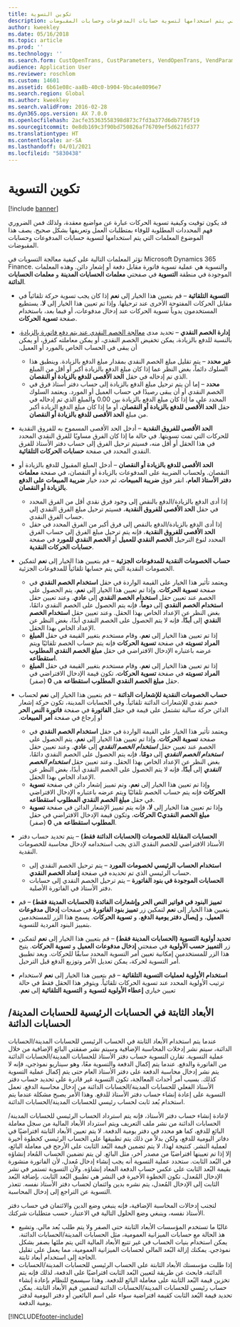 ```yaml
---
title: تكوين التسوية
description: قد يكون توقيت وكيفية تسوية الحركات عبارة عن مواضيع معقدة، ولذلك فمن الضروري فهم المحددات المطلوبة للوفاء بمتطلبات العمل وتعريفها بشكل صحيح. يصف هذا الموضوع المعلمات التي يتم استخدامها لتسوية حسابات المدفوعات وحسابات المقبوضات.
author: kweekley
ms.date: 05/16/2018
ms.topic: article
ms.prod: ''
ms.technology: ''
ms.search.form: CustOpenTrans, CustParameters, VendOpenTrans, VendParameters
audience: Application User
ms.reviewer: roschlom
ms.custom: 14601
ms.assetid: 6b61e08c-aa8b-40c0-b904-9bca4e8096e7
ms.search.region: Global
ms.author: kweekley
ms.search.validFrom: 2016-02-28
ms.dyn365.ops.version: AX 7.0.0
ms.openlocfilehash: 2acfe35363558398d873c7fd3a377d6db7785f19
ms.sourcegitcommit: 0e8db169c3f90bd750826af76709ef5d621fd377
ms.translationtype: HT
ms.contentlocale: ar-SA
ms.lasthandoff: 04/01/2021
ms.locfileid: "5830438"
---
```

# <a name="configure-settlement"></a>تكوين التسوية

[!include [banner](../includes/banner.md)]

قد يكون توقيت وكيفية تسوية الحركات عبارة عن مواضيع معقدة، ولذلك فمن الضروري فهم المحددات المطلوبة للوفاء بمتطلبات العمل وتعريفها بشكل صحيح. يصف هذا الموضوع المعلمات التي يتم استخدامها لتسوية حسابات المدفوعات وحسابات المقبوضات. 

تؤثر المعلمات التالية على كيفية معالجة التسويات في Microsoft Dynamics 365 Finance. والتسوية هي عملية تسوية فاتورة مقابل دفعة أو إشعار دائن. وهذه المعلمات الموجودة في منطقة **التسوية** في صفحتي **معلمات الحسابات المدينة** و **معلمات الحسابات الدائنة**.

- **التسوية التلقائية** – قم بتعيين هذا الخيار إلى **نعم** إذا كان يجب تسوية حركة تلقائياً في مقابل الحركات المفتوحة الأخرى عند ترحيلها. وإذا تم تعيين هذا الخيار إلى **لا**، يستطيع المستخدمون يدوياً تسوية الحركات عند إدخال مدفوعات، أو فيما بعد، باستخدام صفحة **تسوية الحركات**.
- **‏‫إدارة الخصم النقدي** – تحديد مدى [معالجة الخصم النقدي عند يتم دفع فاتورة بالزيادة](cash-discount-handling-overpayments.md). بالنسبة للدفع بالزيادة، يمكن تخفيض الخصم النقدي، أو يمكن معاملته كفرق، أو يمكن أن يبقى في الحساب الخاص بالمورد أو العميل.‬
  -   **غير محدد** – يتم تقليل مبلغ الخصم النقدي بمقدار مبلغ الدفع بالزيادة. وينطبق هذا السلوك دائماً، بغض النظر عما إذا كان مبلغ الدفع بالزيادة أكبر أو أقل من المبلغ الذي تم إدخاله في حقل **الحد الأقصى للدفع بالزيادة أو النقصان**.
  -   **محدد** – إما أن يتم ترحيل مبلغ الدفع بالزيادة إلى حساب دفتر أستاذ فرق في الخصم النقدي أو أن يبقى رصيدًا في حساب العميل أو المورد. ويعتمد السلوك المحدد على ما إذا كان مبلغ الدفع بالزيادة بين 0.00 والمبلغ الذي تم إدخاله في حقل **الحد الأقصى للدفع بالزيادة أو النقصان**، أو ما إذا كان مبلغ الدفع الزيادة أكبر من مبلغ **الحد الأقصى للدفع بالزيادة أو النقصان**.
- **الحد الأقصى للفروق النقدية‬** – أدخل الحد الأقصى المسموح به للفروق النقدية للحركات التي تمت تسويتها. في حالة ما إذا كان الفرق مساويًا للفرق النقدي المحدد في هذا الحقل أو أقل منه، فسيتم ترحيل الفرق إلى حساب دفتر الأستاذ للفرق النقدي المحدد في ‏صفحة **‫حسابات الحركات التلقائية‬**.
- **الحد الأقصى للدفع بالزيادة أو النقصان** – أدخل المبلغ المقبول للدفع بالزيادة أو النقصان. ولحساب الضريبة على المدفوعات بالزيادة أو النقصان، في صفحة **معلمات دفتر الأستاذ العام**، انقر فوق **ضريبة المبيعات**، ثم حدد خيار **ضريبة المبيعات على الدفع بالزيادة أو النقصان**.
  -   إذا أدى الدفع بالزيادة/الدفع بالنقص إلى وجود فرق نقدي أقل من الفرق المحدد في حقل **الحد الأقصى للفروق النقدية**، فسيتم ترحيل مبلغ الفرق النقدي إلى حساب الفرق النقدي.
  -   إذا أدى الدفع بالزيادة/الدفع بالنقص إلى فرق أكبر من الفرق المحدد في حقل **الحد الأقصى للفروق النقدية**، فإنه يتم ترحيل مبلغ الفرق إلى حساب الفرق المحدد لنوع الترحيل **الخصم النقدي للعميل** أو **الخصم النقدي للمورد** في صفحة **حسابات الحركات النقدية**.
- **حساب الخصومات النقدية للمدفوعات الجزئية** – قم بتعيين هذا الخيار إلى **نعم** لتمكين الخصومات النقدية التي يتم حسابها تلقائياً للمدفوعات الجزئية.
  -   ويعتمد تأثير هذا الخيار على القيمة الواردة في حقل **استخدام الخصم النقدي** في صفحة **تسوية الحركات**. وإذا تم تعيين هذا الخيار إلى **نعم**، يتم الحصول على الخصم عند تعيين حقل **استخدام الخصم النقدي** إلى **عادي**. وعند تعيين حقل **استخدام الخصم النقدي** إلى **دوماً**، فإنه يتم الحصول على الخصم النقدي دائمًا، بغض النظر عن الإعداد الخاص بهذا الحقل. وعند تعيين حقل **استخدام الخصم النقدي** إلى **أبدًا**، فإنه لا يتم الحصول على الخصم النقدي أبدًا، بغض النظر عن الإعداد الخاص بهذا الحقل.
  -   إذا تم تعيين هذا الخيار إلى **نعم**، وقام مستخدم بتغيير القيمة في حقل **المبلغ المراد تسويته** في صفحة **تسوية الحركات** فإنه يتم حساب الخصم تلقائيًا ويتم عرضه باعتباره الإدخال الافتراضي في حقل **مبلغ الخصم النقدي المطلوب استقطاعه‬**.
  -   إذا تم تعيين هذا الخيار إلى **نعم**، وقام مستخدم بتغيير القيمة في حقل **المبلغ المراد تسويته** في صفحة **تسوية الحركات**، تكون قيمة الإدخال الافتراضي في حقل **مبلغ الخصم النقدي المطلوب استقطاعه** هي **0** (صفر).
- **‏‫حساب الخصومات النقدية للإشعارات الدائنة** – قم بتعيين هذا الخيار إلى **نعم** لحساب خصم نقدي للإشعارات الدائنة تلقائياً. وفي الحسابات المدينة، تكون حركة إشعار الدائن حركة سالبة تشتمل على قيمة في حقل **الفاتورة** في صفحة **فاتورة النص الحر** أو إرجاع في صفحة **أمر المبيعات**.
  - ويعتمد تأثير هذا الخيار على القيمة الواردة في حقل <strong>استخدام الخصم النقدي</strong> في صفحة <strong>تسوية الحركات</strong>. وإذا تم تعيين هذا الخيار إلى <strong>نعم</strong>، يتم الحصول على الخصم عند تعيين حقل *<strong><em>استخدام الخصم النقدي</em></strong>* إلى <strong>عادي</strong>. وعند تعيين حقل *<strong><em>استخدام الخصم النقدي</em></strong>* إلى <strong>دومًا</strong>، فإنه يتم الحصول على الخصم النقدي دائمًا، بغض النظر عن الإعداد الخاص بهذا الحقل. وعند تعيين حقل *<strong><em>استخدام الخصم النقدي</em></strong>* إلى <strong>أبدًا</strong>، فإنه لا يتم الحصول على الخصم النقدي أبدًا، بغض النظر عن الإعداد الخاص بهذا الحقل.
  - وإذا تم تعيين هذا الخيار إلى **نعم**، وتم تمييز إشعار دائن في صفحة **تسوية الحركات** فإنه يتم حساب الخصم تلقائيًا ويتم عرضه باعتباره الإدخال الافتراضي في حقل **مبلغ الخصم النقدي المطلوب استقطاعه‬**.
  - وإذا تم تعيين هذا الخيار إلى **لا**، فإنه يتم تمييز الإشعار الدائن في صفحة **تسوية الحركات**، وتكون قيمة الإدخال الافتراضي في حقل **C‏‫مبلغ الخصم النقدي المطلوب استقطاعه‬** هي **0** (صفر).

- **الحسابات المقابلة للخصومات (الحسابات الدائنة فقط)** – يتم تحديد حساب دفتر الأستاذ الافتراضي للخصم النقدي الذي يجب استخدامه لإدخال محاسبة للخصومات النقدية.
  -   **استخدام الحساب الرئيسي لخصومات المورد** – يتم ترحيل الخصم النقدي إلى حساب الرئيسي الذي تم تحديده في صفحة **إعداد الخصم النقدي**.
  -   **الحسابات الموجودة في بنود الفاتورة** – يتم ترحيل الخصم النقدي إلى حسابات دفتر الأستاذ في الفاتورة الأصلية.
- **تمييز البنود في فواتير النص الحر وإشعارات الفائدة (الحسابات المدينة فقط)** – قم بتعيين هذا الخيار إلى **نعم** لتمكين زر **تمييز بنود الفاتورة** في صفحات **إدخال مدفوعات العميل**، و **إيصال دفتر يومية الدفع**، و **تسوية الحركات**. يسمح هذا الزر للمستخدمين بتمييز البنود الفردية للتسوية.
- **تحديد أولوية التسوية (الحسابات المدينة فقط)** – قم بتعيين هذا الخيار إلى **نعم** لتمكين زر **التمييز حسب الأولوية** في صفحتي **إدخال مدفوعات العميل** و **تسوية الحركات**. يتيح هذا الزر للمستخدمين إمكانية تعيين أمر التسوية المحدد سابقًا للحركات.  وبعد تطبيق أمر التسوية لحركة، يمكن تعديل الأمر وتوزيع الدفع قبل الترحيل.‬
- **‬‏‫‏‫استخدام الأولوية لعمليات التسوية التلقائية** – قم بتعيين هذا الخيار إلى **نعم** لاستخدام ترتيب الأولوية المحدد عند تسوية الحركات تلقائياً. ويتوفر هذا الحقل فقط في حالة تعيين خياري **إعطاء الأولوية لتسوية** و **‬‏‫التسوية التلقائية** إلى **نعم**.

## <a name="fixed-dimensions-on-accounts-receivableaccounts-payable-main-accounts"></a>الأبعاد الثابتة في الحسابات الرئيسية للحسابات المدينة/الحسابات الدائنة

عندما يتم استخدام الأبعاد الثابتة في الحساب الرئيسي للحسابات المدينة/الحسابات الدائنة، سيتم نشر إدخلات المحاسبة الإضافية وسيتم نشر صفقتي البائع الإضافية من خلال عملية التسوية. تقارن التسوية حساب دفتر الأستاذ للحسابات المدينة/الحسابات الدائنة من الفاتورة والدفع.  عندما يتم إكمال الدفعة والتسوية معًا، وهو سيناريو نموذجي، فإنه لا يتم نشر إدخال محاسبة الدفعة على دفتر الأستاذ العام حتى يتم إكمال عملية التسوية كذلك. بسبب أمر أحداث المعالجة، تكون التسوية غير قادرة على تحديد حساب دفتر الأستاذ الفعلي للحسابات المدينة/الحسابات الدائنة من إدخال محاسبة الدفع. تعمل التسوية على إعادة إنشاء حساب دفتر الأستاذ للدفع. وهذا الأمر يصبح مشكلة عندما يتم استخدام بُعد ثابت لحساب رئيسي للحسابات المدينة/الحسابات الدائنة.

لإعادة إنشاء حساب دفتر الأستاذ، فإنه يتم استرداد الحساب الرئيسي للحسابات المدينة/الحسابات الدائنة من نشر ملف التعريف ويتم استرداد الأبعاد المالية من سجل معاملة البائع للدفع، كما هو محدد في دفتر يومية الدفعة. لا يتم تعيين الأبعاد الثابتة افتراضيًا في دفاتر اليومية للدفع، ولكن بدلاً من ذلك يتم تطبيقها على الحساب الرئيسي كخطوة أخيرة لعملية النشر. كنتيجة لهذا، لا يتم تضمين قيمة البُعد الثابت على الأرجح في معاملة البائع، إلا إذا تم تعيينها افتراضيًا من مصدر آخر، مثل البائع. لن يتم تضمين الحساب المُعاد إنشاؤه في البُعد الثابت. ستحدد عملية التسوية أنه يجب إنشاء إدخال مُعدل، لأن الفاتورة منشورة بقيمة البُعد الثابت على عكس حساب الدفعة المعاد إنشاؤه.  ولأن التسوية تستمر في نشر الإدخال المُعدل، تكون الخطوة الأخيرة في النشر هي تطبيق البُعد الثابت. بإضافة البُعد الثابت إلى الإدخال المُعدل، يتم نشره بدين وائتمان لحساب دفتر الأستاذ نفسه. تتعذر التسوية عن التراجع إلى إدخال المحاسبة.

لتجنب إدخالات المحاسبة الإضافية، فإنه ينبغي وضع الدين والائتمان في حساب دفتر الأستاذ نفسه، وينبغي وضع الحلول التالية في الاعتبار، حسب متطلبات شركتك. 

-   غالبًا ما تستخدم المؤسسات الأبعاد الثابتة حتى الصفر ولا يتم طلب بُعد مالي. وتشيع هذ الحالة مع حسابات الميزانية العمومية، مثل الحسابات المدينة/الحسابات الدائنة. يمكن استخدام بنيات الحساب في غير تتبع الأبعاد المالية التي يتم ملئها بصفر بشكل نموذجي.  يمكنك إزالة البُعد المالي لحسابات الميزانية العمومية، مما يعمل على تقليل الحاجة إلى استخدام أبعاد ثابتة.
-   إذا طلبت مؤسستك الأبعاد الثابتة على الحساب الرئيسي للحسابات المدينة/الحسابات الدائنة، فابحث عن طريقة لتعيين البُعد الثابت افتراضيًا على الدفعة، لذلك فإنه يتم تخزين قيمة البُعد الثابتة على معاملة البائع للدفعة. وهذا سيسمح للنظام بإعادة إنشاء حساب رئيسي للحسابات المدينة/الحسابات الدائنة لتضمين قيم الأبعاد الثابتة. يمكن تحديد قيمة البُعد الثابت كقيمة افتراضية سواء على اسم البائعين أو دفتر اليومية لدفتر يومية الدفعة.


[!INCLUDE[footer-include](../../includes/footer-banner.md)]